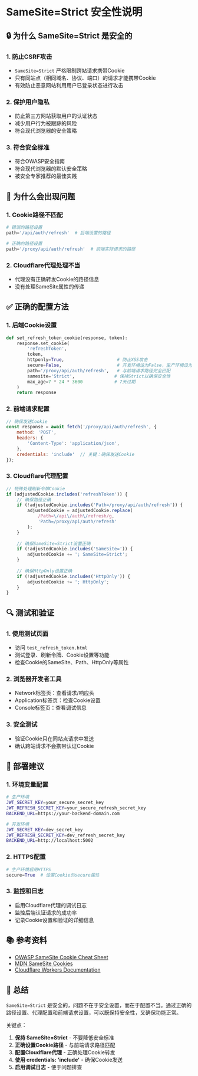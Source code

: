 # SameSite=Strict 安全性说明

## 🔒 为什么 SameSite=Strict 是安全的

### 1. **防止CSRF攻击**
- `SameSite=Strict` 严格限制跨站请求携带Cookie
- 只有同站点（相同域名、协议、端口）的请求才能携带Cookie
- 有效防止恶意网站利用用户已登录状态进行攻击

### 2. **保护用户隐私**
- 防止第三方网站获取用户的认证状态
- 减少用户行为被跟踪的风险
- 符合现代浏览器的安全策略

### 3. **符合安全标准**
- 符合OWASP安全指南
- 符合现代浏览器的默认安全策略
- 被安全专家推荐的最佳实践

## 🚫 为什么会出现问题

### 1. **Cookie路径不匹配**
```python
# 错误的路径设置
path='/api/auth/refresh'  # 后端设置的路径

# 正确的路径设置  
path='/proxy/api/auth/refresh'  # 前端实际请求的路径
```

### 2. **Cloudflare代理处理不当**
- 代理没有正确转发Cookie的路径信息
- 没有处理SameSite属性的传递

## ✅ 正确的配置方法

### 1. **后端Cookie设置**
```python
def set_refresh_token_cookie(response, token):
    response.set_cookie(
        'refreshToken',
        token,
        httponly=True,                    # 防止XSS攻击
        secure=False,                     # 开发环境设为False，生产环境设为True
        path='/proxy/api/auth/refresh',   # 与前端请求路径完全匹配
        samesite='Strict',               # 保持Strict以确保安全性
        max_age=7 * 24 * 3600            # 7天过期
    )
    return response
```

### 2. **前端请求配置**
```javascript
// 确保发送Cookie
const response = await fetch('/proxy/api/auth/refresh', {
    method: 'POST',
    headers: {
        'Content-Type': 'application/json',
    },
    credentials: 'include'  // 关键：确保发送Cookie
});
```

### 3. **Cloudflare代理配置**
```javascript
// 特殊处理刷新令牌Cookie
if (adjustedCookie.includes('refreshToken')) {
    // 确保路径正确
    if (!adjustedCookie.includes('Path=/proxy/api/auth/refresh')) {
        adjustedCookie = adjustedCookie.replace(
            /Path=\/api\/auth\/refresh/g,
            'Path=/proxy/api/auth/refresh'
        );
    }
    
    // 确保SameSite=Strict设置正确
    if (!adjustedCookie.includes('SameSite=')) {
        adjustedCookie += '; SameSite=Strict';
    }
    
    // 确保HttpOnly设置正确
    if (!adjustedCookie.includes('HttpOnly')) {
        adjustedCookie += '; HttpOnly';
    }
}
```

## 🔍 测试和验证

### 1. **使用测试页面**
- 访问 `test_refresh_token.html`
- 测试登录、刷新令牌、Cookie设置等功能
- 检查Cookie的SameSite、Path、HttpOnly等属性

### 2. **浏览器开发者工具**
- Network标签页：查看请求/响应头
- Application标签页：检查Cookie设置
- Console标签页：查看调试信息

### 3. **安全测试**
- 验证Cookie只在同站点请求中发送
- 确认跨站请求不会携带认证Cookie

## 🚀 部署建议

### 1. **环境变量配置**
```bash
# 生产环境
JWT_SECRET_KEY=your_secure_secret_key
JWT_REFRESH_SECRET_KEY=your_secure_refresh_secret_key
BACKEND_URL=https://your-backend-domain.com

# 开发环境
JWT_SECRET_KEY=dev_secret_key
JWT_REFRESH_SECRET_KEY=dev_refresh_secret_key
BACKEND_URL=http://localhost:5002
```

### 2. **HTTPS配置**
```python
# 生产环境启用HTTPS
secure=True  # 设置Cookie的secure属性
```

### 3. **监控和日志**
- 启用Cloudflare代理的调试日志
- 监控后端认证请求的成功率
- 记录Cookie设置和验证的详细信息

## 📚 参考资料

- [OWASP SameSite Cookie Cheat Sheet](https://cheatsheetseries.owasp.org/cheatsheets/SameSite_Cookie_Cheat_Sheet.html)
- [MDN SameSite Cookies](https://developer.mozilla.org/en-US/docs/Web/HTTP/Cookies#SameSite_cookies)
- [Cloudflare Workers Documentation](https://developers.cloudflare.com/workers/)

## 🎯 总结

`SameSite=Strict` 是安全的，问题不在于安全设置，而在于配置不当。通过正确的路径设置、代理配置和前端请求设置，可以既保持安全性，又确保功能正常。

关键点：
1. **保持 SameSite=Strict** - 不要降低安全标准
2. **正确设置Cookie路径** - 与前端请求路径匹配
3. **配置Cloudflare代理** - 正确处理Cookie转发
4. **使用 credentials: 'include'** - 确保Cookie发送
5. **启用调试日志** - 便于问题排查
